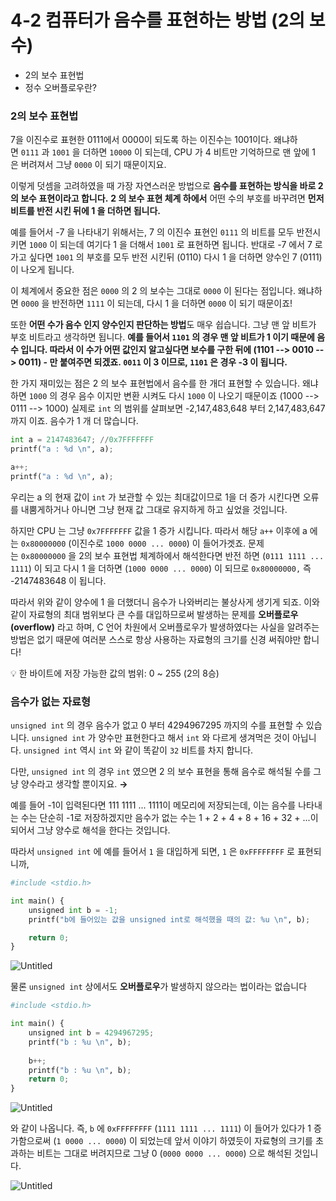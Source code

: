 # 4-2 컴퓨터가 음수를 표현하는 방법 (2의 보수)

- 2의 보수 표현법
- 정수 오버플로우란?

### 2의 보수 표현법

7을 이진수로 표현한 0111에서 0000이 되도록 하는 이진수는 1001이다. 왜냐하면 `0111` 과 `1001` 을 더하면 `10000` 이 되는데, CPU 가 4 비트만 기억하므로 맨 앞에 1 은 버려져서 그냥 `0000` 이 되기 때문이지요.

이렇게 덧셈을 고려하였을 때 가장 자연스러운 방법으로 **음수를 표현하는 방식을 바로 2 의 보수 표현이라고 합니다.** **2 의 보수 표현 체계 하에서** 어떤 수의 부호를 바꾸려면 **먼저 비트를 반전 시킨 뒤에 1 을 더하면 됩니다.**

예를 들어서 -7 을 나타내기 위해서는, 7 의 이진수 표현인 `0111` 의 비트를 모두 반전시키면 `1000` 이 되는데 여기다 1 을 더해서 `1001` 로 표현하면 됩니다. 반대로 -7 에서 7 로 가고 싶다면 `1001` 의 부호를 모두 반전 시킨뒤 (0110) 다시 1 을 더하면 양수인 7 (0111) 이 나오게 됩니다.

이 체계에서 중요한 점은 `0000` 의 2 의 보수는 그대로 `0000` 이 된다는 점입니다. 왜냐하면 `0000` 을 반전하면 `1111` 이 되는데, 다시 1 을 더하면 `0000` 이 되기 때문이죠!

또한 **어떤 수가 음수 인지 양수인지 판단하는 방법**도 매우 쉽습니다. 그냥 맨 앞 비트가 부호 비트라고 생각하면 됩니다. **예를 들어서 `1101` 의 경우 맨 앞 비트가 1 이기 때문에 음수 입니다. 따라서 이 수가 어떤 값인지 알고싶다면 보수를 구한 뒤에 (1101 --> 0010 --> 0011) - 만 붙여주면 되겠죠. `0011` 이 3 이므로, `1101` 은 경우 -3 이 됩니다.**

한 가지 재미있는 점은 2 의 보수 표현법에서 음수를 한 개더 표현할 수 있습니다. 왜냐하면 `1000` 의 경우 음수 이지만 변환 시켜도 다시 `1000` 이 나오기 때문이죠 (1000 --> 0111 --> 1000) 실제로 `int` 의 범위를 살펴보면 -2,147,483,648 부터 2,147,483,647 까지 이죠. 음수가 1 개 더 많습니다.

```python
int a = 2147483647; //0x7FFFFFFF
printf("a : %d \n", a);

a++;
printf("a : %d \n", a);
```

우리는 a 의 현재 값이 `int` 가 보관할 수 있는 최대값이므로 1을 더 증가 시킨다면 오류를 내뿜게하거나 아니면 그냥 현재 값 그대로 유지하게 하고 싶었을 것입니다.

하지만 CPU 는 그냥 `0x7FFFFFFF` 값을 1 증가 시킵니다. 따라서 해당 `a++` 이후에 a 에는 `0x80000000` (이진수로 `1000 0000 ... 0000`) 이 들어가겟죠. 문제는 `0x80000000` 을 2의 보수 표현법 체계하에서 해석한다면 반전 하면 (`0111 1111 ... 1111`) 이 되고 다시 1 을 더하면 (`1000 0000 ... 0000`) 이 되므로 `0x80000000,` 즉 -2147483648 이 됩니다.

따라서 위와 같이 양수에 1 을 더했더니 음수가 나와버리는 불상사게 생기게 되죠. 이와 같이 자료형의 최대 범위보다 큰 수를 대입하므로써 발생하는 문제를 **오버플로우(overflow)** 라고 하며, C 언어 차원에서 오버플로우가 발생하였다는 사실을 알려주는 방법은 없기 때문에 여러분 스스로 항상 사용하는 자료형의 크기를 신경 써줘야만 합니다!

<aside>
💡 한 바이트에 저장 가능한 값의 범위: 0 ~ 255 (2의 8승)

</aside>

### 음수가 없는 자료형

`unsigned int` 의 경우 음수가 없고 0 부터 4294967295 까지의 수를 표현할 수 있습니다. `unsigned int` 가 양수만 표현한다고 해서 `int` 와 다르게 생겨먹은 것이 아닙니다. `unsigned int` 역시 `int` 와 같이 똑같이 `32` 비트를 차지 합니다.

다만, `unsigned int` 의 경우 `int` 였으면 2 의 보수 표현을 통해 음수로 해석될 수를 그냥 양수라고 생각할 뿐이지요. **→**

예를 들어 -1이 입력된다면 111 1111 ... 1111이 메모리에 저장되는데, 이는 음수를 나타내는 수는 단순히 -1로 저장하겠지만 음수가 없는 수는 1 + 2 + 4 + 8 + 16 + 32 + ...이 되어서 그냥 양수로 해석을 한다는 것입니다.

따라서 `unsigned int` 에 예를 들어서 `1` 을 대입하게 되면, `1` 은 `0xFFFFFFFF` 로 표현되니까,

```python
#include <stdio.h>

int main() {
	unsigned int b = -1;
	printf("b에 들어있는 값을 unsigned int로 해석했을 때의 값: %u \n", b);

	return 0;
}
```

![Untitled](4-2%20%E1%84%8F%E1%85%A5%E1%86%B7%E1%84%91%E1%85%B2%E1%84%90%20be541/Untitled.png)

물론 `unsigned int` 상에서도 **오버플로우**가 발생하지 않으라는 법이라는 없습니다

```python
#include <stdio.h>

int main() {
	unsigned int b = 4294967295;
	printf("b : %u \n", b);
	
	b++;
	printf("b : %u \n", b);
	return 0;
}
```

![Untitled](4-2%20%E1%84%8F%E1%85%A5%E1%86%B7%E1%84%91%E1%85%B2%E1%84%90%20be541/Untitled%201.png)

와 같이 나옵니다. 즉, `b` 에 `0xFFFFFFFF` (`1111 1111 ... 1111`) 이 들어가 있다가 1 증가함으로써 (`1 0000 ... 0000`) 이 되었는데 앞서 이야기 하였듯이 자료형의 크기를 초과하는 비트는 그대로 버려지므로 그냥 0 (`0000 0000 ... 0000`) 으로 해석된 것입니다.

![Untitled](4-2%20%E1%84%8F%E1%85%A5%E1%86%B7%E1%84%91%E1%85%B2%E1%84%90%20be541/Untitled%202.png)